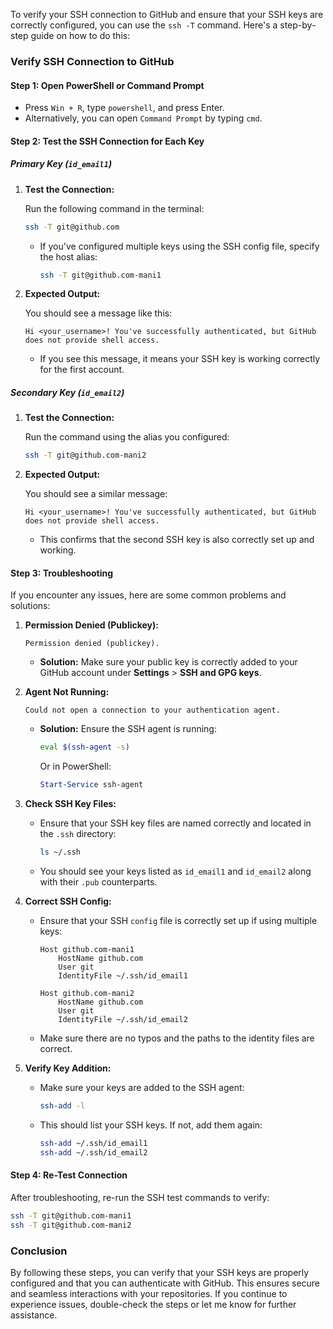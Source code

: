 To verify your SSH connection to GitHub and ensure that your SSH keys are correctly configured, you can use the `ssh -T` command. Here's a step-by-step guide on how to do this:

### Verify SSH Connection to GitHub

#### **Step 1: Open PowerShell or Command Prompt**

- Press `Win + R`, type `powershell`, and press Enter.
- Alternatively, you can open `Command Prompt` by typing `cmd`.

#### **Step 2: Test the SSH Connection for Each Key**

##### **Primary Key (`id_email1`)**

1. **Test the Connection:**

   Run the following command in the terminal:

   ```bash
   ssh -T git@github.com
   ```

   - If you've configured multiple keys using the SSH config file, specify the host alias:

     ```bash
     ssh -T git@github.com-mani1
     ```

2. **Expected Output:**

   You should see a message like this:

   ```plaintext
   Hi <your_username>! You've successfully authenticated, but GitHub does not provide shell access.
   ```

   - If you see this message, it means your SSH key is working correctly for the first account.

##### **Secondary Key (`id_email2`)**

1. **Test the Connection:**

   Run the command using the alias you configured:

   ```bash
   ssh -T git@github.com-mani2
   ```

2. **Expected Output:**

   You should see a similar message:

   ```plaintext
   Hi <your_username>! You've successfully authenticated, but GitHub does not provide shell access.
   ```

   - This confirms that the second SSH key is also correctly set up and working.

#### **Step 3: Troubleshooting**

If you encounter any issues, here are some common problems and solutions:

1. **Permission Denied (Publickey):**

   ```plaintext
   Permission denied (publickey).
   ```

   - **Solution:** Make sure your public key is correctly added to your GitHub account under **Settings** > **SSH and GPG keys**.

2. **Agent Not Running:**

   ```plaintext
   Could not open a connection to your authentication agent.
   ```

   - **Solution:** Ensure the SSH agent is running:

     ```bash
     eval $(ssh-agent -s)
     ```

     Or in PowerShell:

     ```powershell
     Start-Service ssh-agent
     ```

3. **Check SSH Key Files:**

   - Ensure that your SSH key files are named correctly and located in the `.ssh` directory:

     ```bash
     ls ~/.ssh
     ```

   - You should see your keys listed as `id_email1` and `id_email2` along with their `.pub` counterparts.

4. **Correct SSH Config:**

   - Ensure that your SSH `config` file is correctly set up if using multiple keys:

     ```plaintext
     Host github.com-mani1
         HostName github.com
         User git
         IdentityFile ~/.ssh/id_email1

     Host github.com-mani2
         HostName github.com
         User git
         IdentityFile ~/.ssh/id_email2
     ```

   - Make sure there are no typos and the paths to the identity files are correct.

5. **Verify Key Addition:**

   - Make sure your keys are added to the SSH agent:

     ```bash
     ssh-add -l
     ```

   - This should list your SSH keys. If not, add them again:

     ```bash
     ssh-add ~/.ssh/id_email1
     ssh-add ~/.ssh/id_email2
     ```

#### **Step 4: Re-Test Connection**

After troubleshooting, re-run the SSH test commands to verify:

```bash
ssh -T git@github.com-mani1
ssh -T git@github.com-mani2
```

### Conclusion

By following these steps, you can verify that your SSH keys are properly configured and that you can authenticate with GitHub. This ensures secure and seamless interactions with your repositories. If you continue to experience issues, double-check the steps or let me know for further assistance.